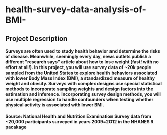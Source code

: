 # health-survey-data-analysis-of-BMI-

## Project Description

#### Surveys are often used to study health behavior and determine the risks of disease. Meanwhile, seemingly every day, news outlets publish a different "research says" article about how to lose weight (fast! with no effort at all!). In this project, you will use survey data of ~20k people sampled from the United States to explore health behaviors associated with lower Body Mass Index (BMI), a standardized measure of healthy weight and obesity. Surveys with complex designs use special statistical methods to incorporate sampling weights and design factors into the estimation and inference. Incorporating survey design methods, you will use multiple regression to handle confounders when testing whether physical activity is associated with lower BMI.

#### Source: National Health and Nutrition Examination Survey data from ~20,000 participants surveyed in years 2009=2012 in the NHANES R pacakage
